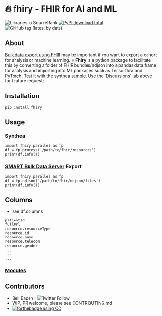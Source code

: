 # :fire: fhiry - FHIR for AI and ML

![Libraries.io SourceRank](https://img.shields.io/librariesio/sourcerank/pypi/fhiry)
[![PyPI download total](https://img.shields.io/pypi/dm/fhiry.svg)](https://pypi.python.org/pypi/fhiry/)
![GitHub tag (latest by date)](https://img.shields.io/github/v/tag/dermatologist/fhiry)

## About

[Bulk data export using FHIR](https://hl7.org/fhir/uv/bulkdata/export/index.html) may be important if you want to export a cohort for analysis or machine learning.
:fire: **Fhiry** is a python package to facilitate this by converting a folder of FHIR bundles/ndjson into a pandas data frame for analysis and importing
into ML packages such as Tensorflow and PyTorch. Test it with the [synthea sample](https://synthea.mitre.org/downloads). Use the 'Discussions' tab above for feature requests.

## Installation

```
pip install fhiry
```

## Usage

### Synthea

```
import fhiry.parallel as fp
df = fp.process('/path/to/fhir/resources')
print(df.info())
```

### [SMART Bulk Data Server](https://bulk-data.smarthealthit.org/) Export
```
import fhiry.parallel as fp
df = fp.ndjson('/path/to/fhir/ndjson/files')
print(df.info())
```
## Columns
* see df.columns

```
patientId
fullUrl
resource.resourceType
resource.id
resource.name
resource.telecom
resource.gender
...
...
...
```

### [Modules](https://dermatologist.github.io/fhiry/build/html/modules.html)
## Contributors

* [Bell Eapen](https://nuchange.ca) | [![Twitter Follow](https://img.shields.io/twitter/follow/beapen?style=social)](https://twitter.com/beapen)
* WIP, PR welcome, please see CONTRIBUTING.md
* [![forthebadge](https://forthebadge.com/images/badges/built-with-love.svg) using CC](https://computecanada.ca)
